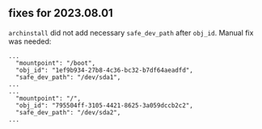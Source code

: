 ## fixes for 2023.08.01
`archinstall` did not add necessary `safe_dev_path` after `obj_id`. Manual fix was needed:

```
...
  "mountpoint": "/boot",
  "obj_id": "1ef9b934-27b8-4c36-bc32-b7df64aeadfd",
  "safe_dev_path": "/dev/sda1",
...
...
  "mountpoint": "/",
  "obj_id": "795504ff-3105-4421-8625-3a059dccb2c2",
  "safe_dev_path": "/dev/sda2",
...
```
